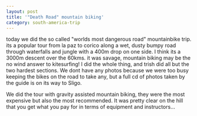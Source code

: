 ```yaml
---
layout: post
title: '"Death Road" mountain biking'
category: south-america-trip
---
```

today we did the so called "worlds most dangerous road" mountainbike trip. its a popular tour from la paz to corico along a wet, dusty bumpy road through waterfalls and jungle with a 400m drop on one side. I think its a 3000m descent over the 60kms. 
it was savage, mountain biking may be the no wind answer to kitesurfing!
I did the whole thing, and trish did all but the two hardest sections.
We dont have any photos because we were too busy keeping the bikes on the road to take any, but a full cd of photos taken by the guide is on its way to Sligo.

We did the tour with gravity assisted mountain biking, they were the most expensive but also the most recommended. It was pretty clear on the hill that you get what you pay for in terms of equipment and instructors...
